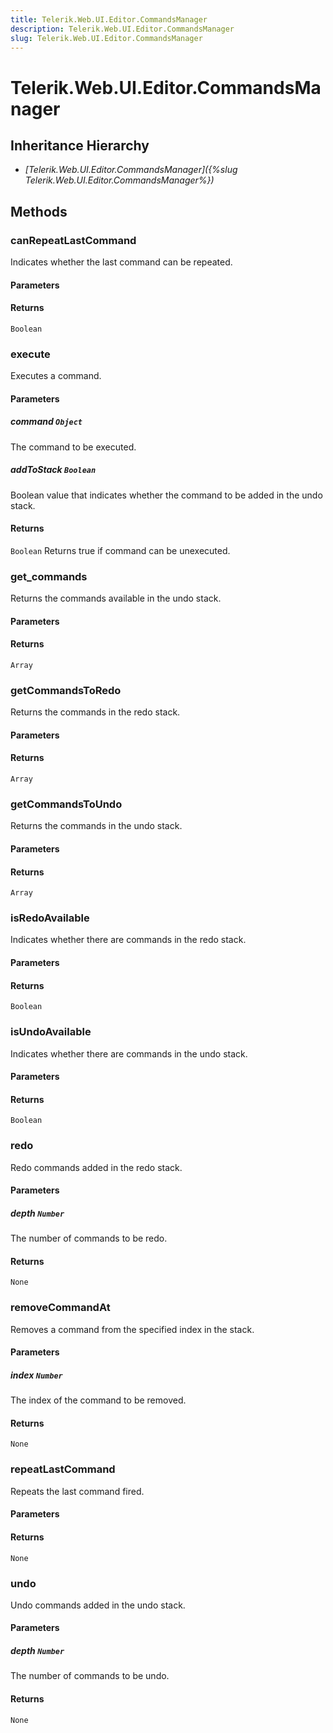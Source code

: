 ```yaml
---
title: Telerik.Web.UI.Editor.CommandsManager
description: Telerik.Web.UI.Editor.CommandsManager
slug: Telerik.Web.UI.Editor.CommandsManager
---
```


# Telerik.Web.UI.Editor.CommandsManager

## Inheritance Hierarchy

* *[Telerik.Web.UI.Editor.CommandsManager]({%slug Telerik.Web.UI.Editor.CommandsManager%})*


## Methods

### canRepeatLastCommand

Indicates whether the last command can be repeated. 

#### Parameters

#### Returns

`Boolean`

### execute

Executes a command.

#### Parameters

##### command `Object`

The command to be executed. 

##### addToStack `Boolean`

Boolean value that indicates whether the command to be added in the undo stack.

#### Returns

`Boolean` Returns true if command can be unexecuted. 

### get_commands

Returns the commands available in the undo stack.  

#### Parameters

#### Returns

`Array` 

### getCommandsToRedo

Returns the commands in the redo stack.

#### Parameters

#### Returns

`Array`

### getCommandsToUndo

Returns the commands in the undo stack.

#### Parameters

#### Returns

`Array`

### isRedoAvailable

Indicates whether there are commands in the redo stack.

#### Parameters

#### Returns

`Boolean`

### isUndoAvailable

Indicates whether there are commands in the undo stack.

#### Parameters

#### Returns

`Boolean`

### redo

Redo commands added in the redo stack.

#### Parameters

##### depth `Number` 

The number of commands to be redo.

#### Returns

`None`

### removeCommandAt

Removes a command from the specified index in the stack. 

#### Parameters

##### index `Number` 

The index of the command to be removed.

#### Returns

`None`

### repeatLastCommand

Repeats the last command fired. 

#### Parameters

#### Returns

`None`
### undo

Undo commands added in the undo stack.

#### Parameters

##### depth `Number` 

The number of commands to be undo.

#### Returns

`None` 


